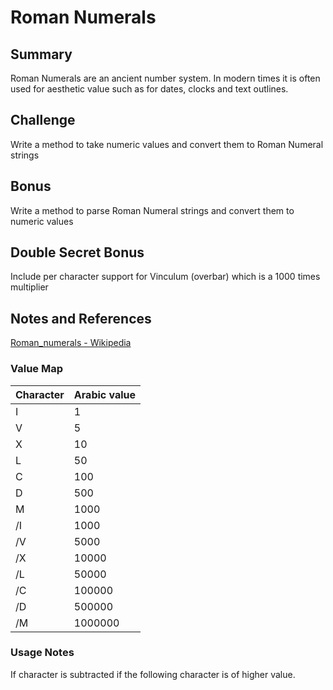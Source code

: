 # Roman Numerals

## Summary

Roman Numerals are an ancient number system.  In modern times it is often used
for aesthetic value such as for dates, clocks and text outlines.  

## Challenge

Write a method to take numeric values and convert them to Roman Numeral strings

## Bonus

Write a method to parse Roman Numeral strings and convert them to numeric values

## Double Secret Bonus

Include per character support for Vinculum (overbar) which is a 1000 times multiplier

## Notes and References 

[Roman_numerals - Wikipedia](https://en.wikipedia.org/wiki/Roman_numerals)

### Value Map

| Character | Arabic value |
|-----------|--------------|
| I         | 1            | 
| V         | 5            | 
| X         | 10           | 
| L         | 50           | 
| C         | 100          | 
| D         | 500          | 
| M         | 1000         | 
| /I        | 1000         | 
| /V        | 5000         | 
| /X        | 10000        | 
| /L        | 50000        | 
| /C        | 100000       | 
| /D        | 500000       | 
| /M        | 1000000      | 

### Usage Notes

If character is subtracted if the following character is of higher value.
